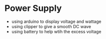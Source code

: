 # Power Supply 

* using arduino to display voltage and wattage 
* using clipper to give a smooth DC wave 
* using battery to help wtih the excess voltage
